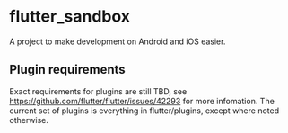 # flutter_sandbox

A project to make development on Android and iOS easier.

## Plugin requirements

Exact requirements for plugins are still TBD, see https://github.com/flutter/flutter/issues/42293 for more infomation. The current set of plugins is everything in flutter/plugins, except where noted otherwise.
